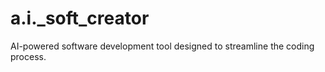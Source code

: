 # a.i._soft_creator
AI-powered software development tool designed to streamline the coding process.
